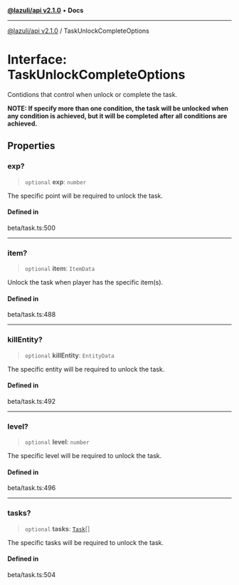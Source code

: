 [**@lazuli/api v2.1.0**](../README.md) • **Docs**

***

[@lazuli/api v2.1.0](../globals.md) / TaskUnlockCompleteOptions

# Interface: TaskUnlockCompleteOptions

Contidions that control when unlock or complete the task.

**NOTE: If specify more than one condition, the task will be unlocked when any condition is achieved, but it will be completed after all conditions are achieved.**

## Properties

### exp?

> `optional` **exp**: `number`

The specific point will be required to unlock the task.

#### Defined in

beta/task.ts:500

***

### item?

> `optional` **item**: `ItemData`

Unlock the task when player has the specific item(s).

#### Defined in

beta/task.ts:488

***

### killEntity?

> `optional` **killEntity**: `EntityData`

The specific entity will be required to unlock the task.

#### Defined in

beta/task.ts:492

***

### level?

> `optional` **level**: `number`

The specific level will be required to unlock the task.

#### Defined in

beta/task.ts:496

***

### tasks?

> `optional` **tasks**: [`Task`](../classes/Task.md)[]

The specific tasks will be required to unlock the task.

#### Defined in

beta/task.ts:504
